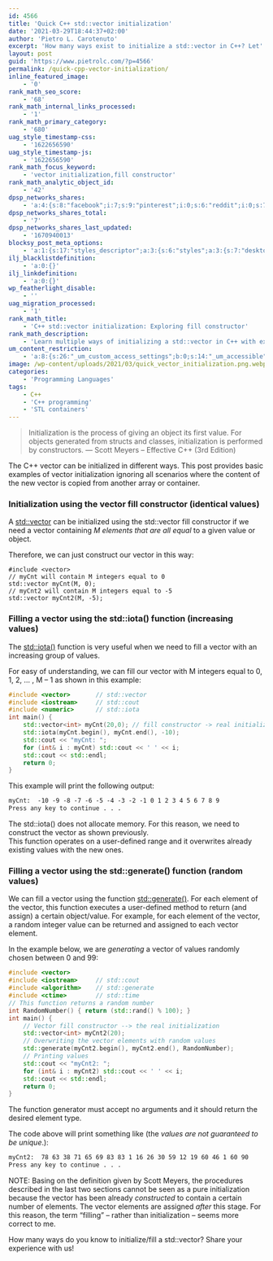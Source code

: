 ```yaml
---
id: 4566
title: 'Quick C++ std::vector initialization'
date: '2021-03-29T18:44:37+02:00'
author: 'Pietro L. Carotenuto'
excerpt: 'How many ways exist to initialize a std::vector in C++? Let''s see some examples...'
layout: post
guid: 'https://www.pietrolc.com/?p=4566'
permalink: /quick-cpp-vector-initialization/
inline_featured_image:
    - '0'
rank_math_seo_score:
    - '68'
rank_math_internal_links_processed:
    - '1'
rank_math_primary_category:
    - '680'
uag_style_timestamp-css:
    - '1622656590'
uag_style_timestamp-js:
    - '1622656590'
rank_math_focus_keyword:
    - 'vector initialization,fill constructor'
rank_math_analytic_object_id:
    - '42'
dpsp_networks_shares:
    - 'a:4:{s:8:"facebook";i:7;s:9:"pinterest";i:0;s:6:"reddit";i:0;s:7:"twitter";i:0;}'
dpsp_networks_shares_total:
    - '7'
dpsp_networks_shares_last_updated:
    - '1670940013'
blocksy_post_meta_options:
    - 'a:1:{s:17:"styles_descriptor";a:3:{s:6:"styles";a:3:{s:7:"desktop";s:0:"";s:6:"tablet";s:0:"";s:6:"mobile";s:0:"";}s:12:"google_fonts";a:0:{}s:7:"version";i:6;}}'
ilj_blacklistdefinition:
    - 'a:0:{}'
ilj_linkdefinition:
    - 'a:0:{}'
wp_featherlight_disable:
    - ''
uag_migration_processed:
    - '1'
rank_math_title:
    - 'C++ std::vector initialization: Exploring fill constructor'
rank_math_description:
    - 'Learn multiple ways of initializing a std::vector in C++ with examples. For example, discover the fill constructor method.'
um_content_restriction:
    - 'a:8:{s:26:"_um_custom_access_settings";b:0;s:14:"_um_accessible";i:0;s:28:"_um_access_hide_from_queries";b:0;s:19:"_um_noaccess_action";i:0;s:30:"_um_restrict_by_custom_message";i:0;s:27:"_um_restrict_custom_message";s:0:"";s:19:"_um_access_redirect";i:0;s:23:"_um_access_redirect_url";s:0:"";}'
image: /wp-content/uploads/2021/03/quick_vector_initialization.png.webp
categories:
    - 'Programming Languages'
tags:
    - C++
    - 'C++ programming'
    - 'STL containers'
---
```



> Initialization is the process of giving an object its first value. For objects generated from structs and classes, initialization is performed by constructors.
> — Scott Meyers – Effective C++ (3rd Edition)

The C++ vector can be initialized in different ways. This post provides basic examples of vector initialization ignoring all scenarios where the content of the new vector is copied from another array or container.

### Initialization using the vector fill constructor (identical values)

A [std::vector](https://www.cplusplus.com/reference/vector/vector/) can be initialized using the std::vector fill constructor if we need a vector containing *M elements that are all equal* to a given value or object.

Therefore, we can just construct our vector in this way:

```
#include <vector>
// myCnt will contain M integers equal to 0
std::vector myCnt(M, 0);
// myCnt2 will contain M integers equal to -5
std::vector myCnt2(M, -5);
```

### Filling a vector using the std::iota() function (increasing values)

The [std::iota()](http://www.cplusplus.com/reference/numeric/iota/) function is very useful when we need to fill a vector with an increasing group of values.

For easy of understanding, we can fill our vector with M integers equal to 0, 1, 2, … , M – 1 as shown in this example:

```cpp
#include <vector>       // std::vector
#include <iostream>     // std::cout
#include <numeric>      // std::iota
int main() {
    std::vector<int> myCnt(20,0); // fill constructor -> real initialization
    std::iota(myCnt.begin(), myCnt.end(), -10);
    std::cout << "myCnt: ";
    for (int& i : myCnt) std::cout << ' ' << i;
    std::cout << std::endl;
    return 0;
}
```

This example will print the following output:

```txt
myCnt:  -10 -9 -8 -7 -6 -5 -4 -3 -2 -1 0 1 2 3 4 5 6 7 8 9
Press any key to continue . . .
```

The std::iota() does not allocate memory. For this reason, we need to construct the vector as shown previously.  
This function operates on a user-defined range and it overwrites already existing values with the new ones.

### Filling a vector using the std::generate() function (random values)

We can fill a vector using the function [std::generate()](http://www.cplusplus.com/reference/algorithm/generate/). For each element of the vector, this function executes a user-defined method to return (and assign) a certain object/value. For example, for each element of the vector, a random integer value can be returned and assigned to each vector element.

In the example below, we are *generating* a vector of values randomly chosen between 0 and 99:

```cpp
#include <vector>
#include <iostream>     // std::cout
#include <algorithm>    // std::generate
#include <ctime>        // std::time
// This function returns a random number
int RandomNumber() { return (std::rand() % 100); }
int main() {
    // Vector fill constructor --> the real initialization
    std::vector<int> myCnt2(20); 
    // Overwriting the vector elements with random values
    std::generate(myCnt2.begin(), myCnt2.end(), RandomNumber);
    // Printing values
    std::cout << "myCnt2: ";
    for (int& i : myCnt2) std::cout << ' ' << i;
    std::cout << std::endl;
    return 0;
}
```

The function generator must accept no arguments and it should return the desired element type.

The code above will print something like (the *values are not guaranteed to be unique*.):

```txt
myCnt2:  78 63 38 71 65 69 83 83 1 16 26 30 59 12 19 60 46 1 60 90
Press any key to continue . . .
```

NOTE: Basing on the definition given by Scott Meyers, the procedures described in the last two sections cannot be seen as a pure initialization because the vector has been already *constructed* to contain a certain number of elements. The vector elements are assigned *after* this stage. For this reason, the term “filling” – rather than initialization – seems more correct to me.

How many ways do you know to initialize/fill a std::vector? Share your experience with us!
